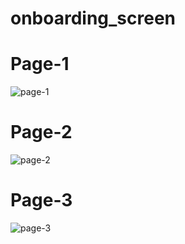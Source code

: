 # onboarding_screen


# Page-1
![page-1](https://github.com/KadirAksoy/Flutter-UI-Example/assets/90133005/28e4d12b-7585-4044-af3b-3b7188af8ffb)


# Page-2
![page-2](https://github.com/KadirAksoy/Flutter-UI-Example/assets/90133005/dccb21b6-59f1-40f9-9537-77694b51a7af)


# Page-3
![page-3](https://github.com/KadirAksoy/Flutter-UI-Example/assets/90133005/24a7d921-5930-49ff-923b-4d0d7908163a)

